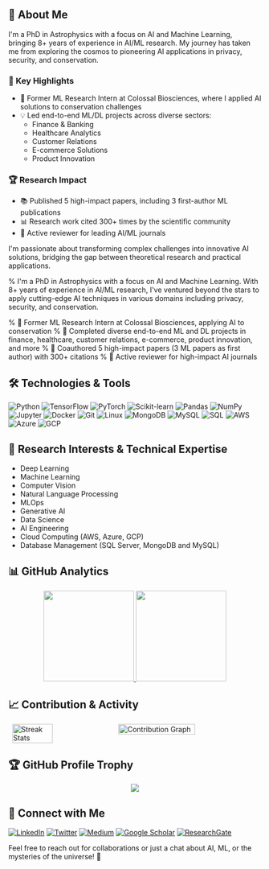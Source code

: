## 🚀 About Me

I'm a PhD in Astrophysics with a focus on AI and Machine Learning, bringing 8+ years of experience in AI/ML research. My journey has taken me from exploring the cosmos to pioneering AI applications in privacy, security, and conservation.

### 🎯 Key Highlights
- 🔬 Former ML Research Intern at Colossal Biosciences, where I applied AI solutions to conservation challenges
- 💡 Led end-to-end ML/DL projects across diverse sectors:
  - Finance & Banking
  - Healthcare Analytics
  - Customer Relations
  - E-commerce Solutions
  - Product Innovation

### 🏆 Research Impact
- 📚 Published 5 high-impact papers, including 3 first-author ML publications
- 📊 Research work cited 300+ times by the scientific community
- 👥 Active reviewer for leading AI/ML journals

I'm passionate about transforming complex challenges into innovative AI solutions, bridging the gap between theoretical research and practical applications.


% I'm a PhD in Astrophysics with a focus on AI and Machine Learning. With 8+ years of experience in AI/ML research, I've ventured beyond the stars to apply cutting-edge AI techniques in various domains including privacy, security, and conservation.

% 🔭 Former ML Research Intern at Colossal Biosciences, applying AI to conservation
% 🧠 Completed diverse end-to-end ML and DL projects in finance, healthcare, customer relations, e-commerce, product innovation, and more
% 📝 Coauthored 5 high-impact papers (3 ML papers as first author) with 300+ citations
% 👀 Active reviewer for high-impact AI journals

## 🛠️ Technologies & Tools

![Python](https://img.shields.io/badge/-Python-3776AB?style=flat-square&logo=python&logoColor=white)
![TensorFlow](https://img.shields.io/badge/-TensorFlow-FF6F00?style=flat-square&logo=tensorflow&logoColor=white)
![PyTorch](https://img.shields.io/badge/-PyTorch-EE4C2C?style=flat-square&logo=pytorch&logoColor=white)
![Scikit-learn](https://img.shields.io/badge/-Scikit--learn-F7931E?style=flat-square&logo=scikit-learn&logoColor=white)
![Pandas](https://img.shields.io/badge/-Pandas-150458?style=flat-square&logo=pandas&logoColor=white)
![NumPy](https://img.shields.io/badge/-NumPy-013243?style=flat-square&logo=numpy&logoColor=white)
![Jupyter](https://img.shields.io/badge/-Jupyter-F37626?style=flat-square&logo=jupyter&logoColor=white)
![Docker](https://img.shields.io/badge/-Docker-2496ED?style=flat-square&logo=docker&logoColor=white)
![Git](https://img.shields.io/badge/-Git-F05032?style=flat-square&logo=git&logoColor=white)
![Linux](https://img.shields.io/badge/-Linux-FCC624?style=flat-square&logo=linux&logoColor=black)
![MongoDB](https://img.shields.io/badge/-MongoDB-47A248?style=flat-square&logo=mongodb&logoColor=white)
![MySQL](https://img.shields.io/badge/-MySQL-4479A1?style=flat-square&logo=mysql&logoColor=white)
![SQL](https://img.shields.io/badge/-SQL-CC2927?style=flat-square&logo=microsoft-sql-server&logoColor=white)
![AWS](https://img.shields.io/badge/-AWS-232F3E?style=flat-square&logo=amazon-aws&logoColor=white)
![Azure](https://img.shields.io/badge/-Azure-0089D6?style=flat-square&logo=microsoft-azure&logoColor=white)
![GCP](https://img.shields.io/badge/-GCP-4285F4?style=flat-square&logo=google-cloud&logoColor=white)

## 🔬 Research Interests & Technical Expertise

- Deep Learning
- Machine Learning
- Computer Vision
- Natural Language Processing
- MLOps
- Generative AI
- Data Science
- AI Engineering
- Cloud Computing (AWS, Azure, GCP)
- Database Management (SQL Server, MongoDB and MySQL)

## 📊 GitHub Analytics

<p align="center">
  <a href="https://github.com/abhishek-jana">
    <img height="180em" src="https://github-readme-stats.vercel.app/api?username=abhishek-jana&show_icons=true&theme=radical&include_all_commits=true&count_private=true"/>
    <img height="180em" src="https://github-readme-stats.vercel.app/api/top-langs/?username=abhishek-jana&layout=compact&langs_count=8&theme=radical"/>
  </a>
</p>

## 📈 Contribution & Activity

<div style="display: flex; justify-content: center; gap: 10px;">
  <img width="40%" src="https://github-readme-streak-stats.herokuapp.com/?user=abhishek-jana&theme=radical" alt="Streak Stats"/>
  <img width="55%" src="https://github-profile-summary-cards.vercel.app/api/cards/profile-details?username=abhishek-jana&theme=radical" alt="Contribution Graph"/>
</div>

## 🏆 GitHub Profile Trophy
<p align="center">
  <a href="https://github.com/ryo-ma/github-profile-trophy">
    <img src="https://github-profile-trophy.vercel.app/?username=abhishek-jana&theme=radical&row=1&column=6"/>
  </a>
</p>

## 🤝 Connect with Me

[![LinkedIn](https://img.shields.io/badge/-LinkedIn-0077B5?style=flat-square&logo=linkedin&logoColor=white)]([https://www.linkedin.com/in/yourusername/](https://www.linkedin.com/in/ajana-1992/))
[![Twitter](https://img.shields.io/badge/-Twitter-1DA1F2?style=flat-square&logo=twitter&logoColor=white)]([https://twitter.com/yourusername](https://x.com/AbhishekJana15))
[![Medium](https://img.shields.io/badge/-Medium-12100E?style=flat-square&logo=medium&logoColor=white)]([https://medium.com/@yourusername](https://abhijana.medium.com/))
[![Google Scholar](https://img.shields.io/badge/-Google%20Scholar-4285F4?style=flat-square&logo=google-scholar&logoColor=white)]([https://scholar.google.com/citations?user=youruserid](https://scholar.google.com/citations?user=DCN3neAAAAAJ&hl=en))
[![ResearchGate](https://img.shields.io/badge/-ResearchGate-00CCBB?style=flat-square&logo=researchgate&logoColor=white)]([https://www.researchgate.net/profile/yourprofile](https://www.researchgate.net/profile/Abhishek-Jana-5))

Feel free to reach out for collaborations or just a chat about AI, ML, or the mysteries of the universe! 🌌
